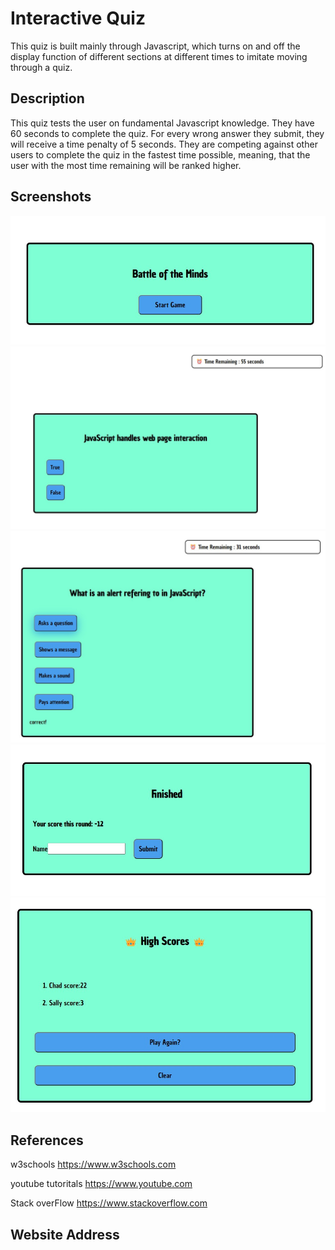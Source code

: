 # Interactive Quiz
This quiz is built mainly through Javascript, which turns on and off the display function of different sections at different times to imitate moving through a quiz. 

##  Description
This quiz tests the user on fundamental Javascript knowledge. They have 60 seconds to complete the quiz. For every wrong answer they submit, they will receive a time penalty of 5 seconds. They are competing against other users to complete the quiz in the fastest time possible, meaning, that the user with the most time remaining will be ranked higher. 

## Screenshots
<img src="assets\Screenshot1.jpg" >
<img src="assets\Screenshot2.jpg">
<img src="assets\Screenshot3.jpg">
<img src="assets\Screenshot4.jpg">
<img src="assets\Screenshot5.jpg">

## References
w3schools https://www.w3schools.com

youtube tutoritals https://www.youtube.com

Stack overFlow https://www.stackoverflow.com 

## Website Address

